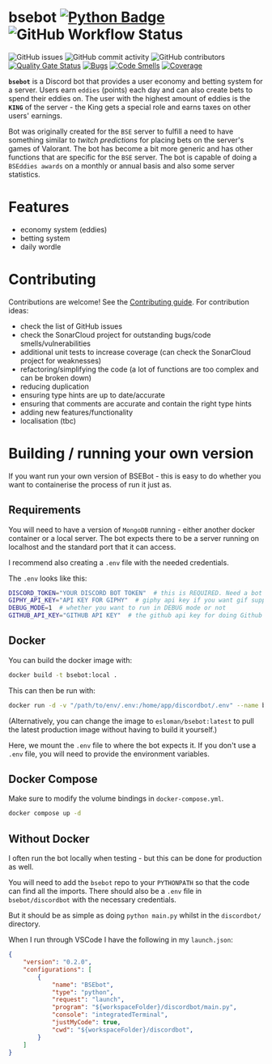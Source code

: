 # bsebot [![Python Badge](https://img.shields.io/badge/python-3.13+-blue.svg)](https://www.python.org/downloads/) ![GitHub Workflow Status](https://img.shields.io/github/actions/workflow/status/esloman/bsebot/ci.yml?branch=main)

![GitHub issues](https://img.shields.io/github/issues-raw/esloman/bsebot)
![GitHub commit activity](https://img.shields.io/github/commit-activity/m/esloman/bsebot)
![GitHub contributors](https://img.shields.io/github/contributors/esloman/bsebot)
[![Quality Gate Status](https://sonarcloud.io/api/project_badges/measure?project=ESloman_bsebot&metric=alert_status)](https://sonarcloud.io/summary/new_code?id=ESloman_bsebot)
[![Bugs](https://sonarcloud.io/api/project_badges/measure?project=ESloman_bsebot&metric=bugs)](https://sonarcloud.io/summary/new_code?id=ESloman_bsebot)
[![Code Smells](https://sonarcloud.io/api/project_badges/measure?project=ESloman_bsebot&metric=code_smells)](https://sonarcloud.io/summary/new_code?id=ESloman_bsebot)
[![Coverage](https://sonarcloud.io/api/project_badges/measure?project=ESloman_bsebot&metric=coverage)](https://sonarcloud.io/summary/new_code?id=ESloman_bsebot)

**`bsebot`** is a Discord bot that provides a user economy and betting system for a server. Users earn `eddies` (points) each day and can also create bets to spend their eddies on. The user with the highest amount of eddies is the **`KING`** of the server - the King gets a special role and earns taxes on other users' earnings.

Bot was originally created for the `BSE` server to fulfill a need to have something similar to _twitch predictions_ for placing bets on the server's games of Valorant. The bot has become a bit more generic and has other functions that are specific for the `BSE` server. The bot is capable of doing a `BSEddies awards` on a monthly or annual basis and also some server statistics.

# Features

- economy system (eddies)
- betting system
- daily wordle

# Contributing

Contributions are welcome! See the [Contributing guide](.github/CONTRIBUTING.md). For contribution ideas:

- check the list of GitHub issues
- check the SonarCloud project for outstanding bugs/code smells/vulnerabilities
- additional unit tests to increase coverage (can check the SonarCloud project for weaknesses)
- refactoring/simplifying the code (a lot of functions are too complex and can be broken down)
- reducing duplication
- ensuring type hints are up to date/accurate
- ensuring that comments are accurate and contain the right type hints
- adding new features/functionality
- localisation (tbc)

# Building / running your own version

If you want run your own version of BSEBot - this is easy to do whether you want to containerise the process of run it just as.

## Requirements

You will need to have a version of `MongoDB` running - either another docker container or a local server. The bot expects there to be a
server running on localhost and the standard port that it can access.

I recommend also creating a `.env` file with the needed credentials.

The `.env` looks like this:

```bash
DISCORD_TOKEN="YOUR DISCORD BOT TOKEN"  # this is REQUIRED. Need a bot token to authenticate against Discord
GIPHY_API_KEY="API KEY FOR GIPHY"  # giphy api key if you want gif support
DEBUG_MODE=1  # whether you want to run in DEBUG mode or not
GITHUB_API_KEY="GITHUB API KEY"  # the github api key for doing Github things. Needs to have access to the `bsebot` repo.
```

## Docker

You can build the docker image with:

```bash
docker build -t bsebot:local .
```

This can then be run with:

```bash
docker run -d -v "/path/to/env/.env:/home/app/discordbot/.env" --name bsebot --network="host" --restart="always" bsebot:local
```

(Alternatively, you can change the image to `esloman/bsebot:latest` to pull the latest production image without having to build it yourself.)

Here, we mount the `.env` file to where the bot expects it. If you don't use a `.env` file, you will need to provide the environment variables.

## Docker Compose

Make sure to modify the volume bindings in `docker-compose.yml`.

```bash
docker compose up -d
```

## Without Docker

I often run the bot locally when testing - but this can be done for production as well.

You will need to add the `bsebot` repo to your `PYTHONPATH` so that the code can find all the imports.
There should also be a `.env` file in `bsebot/discordbot` with the necessary credentials.

But it should be as simple as doing `python main.py` whilst in the `discordbot/` directory.

When I run through VSCode I have the following in my `launch.json`:

```json
{
    "version": "0.2.0",
    "configurations": [
        {
            "name": "BSEbot",
            "type": "python",
            "request": "launch",
            "program": "${workspaceFolder}/discordbot/main.py",
            "console": "integratedTerminal",
            "justMyCode": true,
            "cwd": "${workspaceFolder}/discordbot",
        }
    ]
}
```
